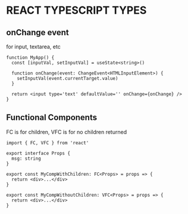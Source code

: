 # REACT TYPESCRIPT TYPES

## onChange event

for input, textarea, etc

```tsx
function MyApp() {
  const [inputVal, setInputVal] = useState<string>()

  function onChange(event: ChangeEvent<HTMLInputElement>) {
    setInputVal(event.currentTarget.value)
  }

  return <input type='text' defaultValue='' onChange={onChange} />
}
```

## Functional Components

FC is for children, VFC is for no children returned

```tsx
import { FC, VFC } from 'react'

export interface Props {
  msg: string
}

export const MyCompWithChildren: FC<Props> = props => {
  return <div>...</div>
}

export const MyCompWithoutChildren: VFC<Props> = props => {
  return <div>...</div>
}
```
